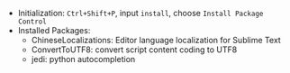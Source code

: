 - Initialization: `Ctrl+Shift+P`, input `install`, choose `Install Package Control`
- Installed Packages:
  - ChineseLocalizations: Editor language localization for Sublime Text
  - ConvertToUTF8: convert script content coding to UTF8
  - jedi: python autocompletion

